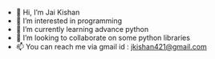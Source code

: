 - 👋 Hi, I’m Jai Kishan
- 👀 I’m interested in programming
- 🌱 I’m currently learning advance python
- 💞️ I’m looking to collaborate on some python libraries
- 📫 You can reach me via gmail id : jkishan421@gmail.com

<!---
jaiGit2022/jaiGit2022 is a ✨ special ✨ repository because its `README.md` (this file) appears on your GitHub profile.
You can click the Preview link to take a look at your changes.
--->
